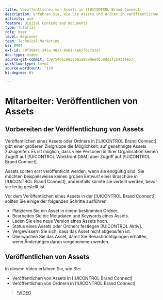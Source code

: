 ```yaml
---
title: Veröffentlichen von Assets in [!UICONTROL Brand Connect]
description: Erfahren Sie, wie Sie Assets und Ordner in veröffentlichen [!UICONTROL Brand Connect] in [!UICONTROL Workfront DAM].
activity: use
feature: Digital Content and Documents
type: Tutorial
role: User
level: Beginner
team: Technical Marketing
kt: 8997
exl-id: 30f2684c-345a-4834-9e61-4e65f0c7a3e7
doc-type: video
source-git-commit: d39754b619e526e1a869deedb38dd2f2b43aee57
workflow-type: tm+mt
source-wordcount: '179'
ht-degree: 0%

---
```


# Mitarbeiter: Veröffentlichen von Assets

## Vorbereiten der Veröffentlichung von Assets

Veröffentlichen eines Assets oder Ordners in [!UICONTROL Brand Connect] gibt einer größeren Zielgruppe die Möglichkeit, auf genehmigte Assets zuzugreifen. Es ist möglich, dass viele Personen in Ihrer Organisation keinen Zugriff auf [!UICONTROL Workfront DAM] aber Zugriff auf [!UICONTROL Brand Connect].

Assets sollten erst veröffentlicht werden, wenn sie endgültig sind. Sie möchten beispielsweise keinen groben Entwurf einer Broschüre in [!UICONTROL Brand Connect], andernfalls könnte sie verteilt werden, bevor sie fertig gestellt ist.

Vor dem Veröffentlichen eines Assets in der [!UICONTROL Brand Connect], sollten Sie einige der folgenden Schritte ausführen:

* Platzieren Sie ein Asset in einem bestimmten Ordner.
* Bearbeiten Sie die Metadaten und Keywords eines Assets.
* Laden Sie eine neue Version eines Assets hoch.
* Status eines Assets oder Ordners festlegen [!UICONTROL Aktiv].
* Vergewissern Sie sich, dass das Asset nicht abgelaufen ist.
* Überwachen Sie das Asset, damit Sie Benachrichtigungen erhalten, wenn Änderungen daran vorgenommen werden.

## Veröffentlichen von Assets

In diesem Video erfahren Sie, wie Sie:

* Veröffentlichen von Assets in [!UICONTROL Brand Connect]
* Veröffentlichen von Ordnern in [!UICONTROL Brand Connect]

>[!VIDEO](https://video.tv.adobe.com/v/335257/?quality=12)
